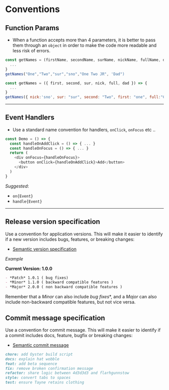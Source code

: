 # Conventions

## Function Params
- When a function accepts more than 4 parameters, it is better to pass them through an `object` in order to make the code more readable and less risk of errors.

```javascript
const getNames = (firstName, secondName, surName, nickName, fullName, dadName) => {
  ...
}
getNames("One","Two","sur","sno","One Two JR", 'Dad")
```

```javascript
const getNames = ({ first, second, sur, nick, full, dad }) => { 
  ...
}
getNames({ nick:'sno', sur: "sur", second: "Two", first: "one", full:"One Two JR", dad: "Dad" })
```

---

## Event Handlers
- Use a standard name convention for handlers, `onClick`, `onFocus` etc ..

```javascript
const Demo = () => {
  const handleOnAddClick = () => { ... }
  const handleOnFocus = () => { ... }
  return (
    <div onFocus={handleOnFocus}>
      <button onClick={handleOnAddClick}>Add</button>
    </div>
  )
}
```

*Suggested*:
- `on{Event}`
- `handle{Event}`

---

## Release version specification

Use a convention for application versions. This will make it easier to identify if a new version includes bugs, features, or breaking changes:

- [Semantic version specification](https://semver.org/)

*Example*

**Current Version: 1.0.0**

```markdown
- *Patch* 1.0.1 ( bug fixes)
- *Minor* 1.1.0 ( backward compatible features )
- *Major* 2.0.0 ( non backward compatible features )
```

Remember that a *Minor* can also include *bug fixes**, and a *Major* can also include non-backward compatible features, but not vice versa.


## Commit message specification

Use a convention for commit message. This will make it easier to identify if a commit includes docs, feature, bugfix or breaking changes:

- [Semantic commit message](https://seesparkbox.com/foundry/semantic_commit_messages)

```markdown
chore: add Oyster build script
docs: explain hat wobble
feat: add beta sequence
fix: remove broken confirmation message
refactor: share logic between 4d3d3d3 and flarhgunnstow
style: convert tabs to spaces
test: ensure Tayne retains clothing
```
